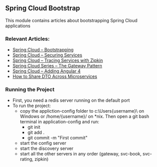 ## Spring Cloud Bootstrap

This module contains articles about bootstrapping Spring Cloud applications

### Relevant Articles:

- [Spring Cloud – Bootstrapping](http://www.baeldung.com/spring-cloud-bootstrapping)
- [Spring Cloud – Securing Services](http://www.baeldung.com/spring-cloud-securing-services)
- [Spring Cloud – Tracing Services with Zipkin](http://www.baeldung.com/tracing-services-with-zipkin)
- [Spring Cloud Series – The Gateway Pattern](http://www.baeldung.com/spring-cloud-gateway-pattern)
- [Spring Cloud – Adding Angular 4](http://www.baeldung.com/spring-cloud-angular)
- [How to Share DTO Across Microservices](https://www.baeldung.com/java-microservices-share-dto)

### Running the Project

- First, you need a redis server running on the default port
- To run the project:
  - copy the appliction-config folder to c:\Users\{username}\ on Windows or /home/{username}/ on *nix. Then open a git bash terminal in application-config and run:
    - git init
    - git add .
    - git commit -m "First commit"
  - start the config server
  - start the discovery server
  - start all the other servers in any order (gateway, svc-book, svc-rating, zipkin)
